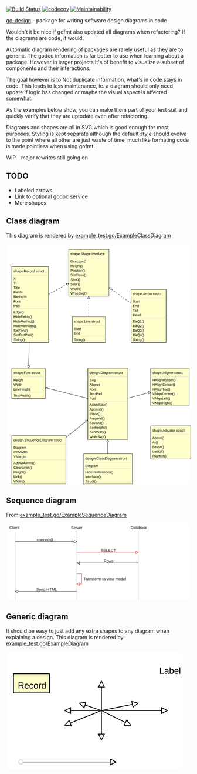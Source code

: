 [![Build Status](https://travis-ci.org/gregoryv/go-design.svg?branch=master)](https://travis-ci.org/gregoryv/go-design)
[![codecov](https://codecov.io/gh/gregoryv/go-design/branch/master/graph/badge.svg)](https://codecov.io/gh/gregoryv/go-design)
[![Maintainability](https://api.codeclimate.com/v1/badges/b0001c5ba7cd098b183d/maintainability)](https://codeclimate.com/github/gregoryv/go-design/maintainability)

[go-design](https://godoc.org/github.com/gregoryv/go-design) - package for writing software design diagrams in code

Wouldn't it be nice if gofmt also updated all diagrams when
refactoring?  If the diagrams are code, it would.

Automatic diagram rendering of packages are rarely useful as they are
to generic. The godoc information is far better to use when learning
about a package. However in larger projects it's of benefit to visualize
a subset of components and their interactions.

The goal however is to Not duplicate information, what's in code stays
in code.  This leads to less maintenance, ie. a diagram should only
need update if logic has changed or maybe the visual aspect is
affected somewhat.

As the examples below show, you can make them part of your test suit and
quickly verify that they are uptodate even after refactoring.

Diagrams and shapes are all in SVG which is good enough for most
purposes. Styling is kept separate although the default style should
evolve to the point where all other are just waste of time, much like
formating code is made pointless when using gofmt.

WIP - major rewrites still going on

## TODO

- Labeled arrows
- Link to optional godoc service
- More shapes

## Class diagram

This diagram is rendered by
[example_test.go/ExampleClassDiagram](https://godoc.org/github.com/gregoryv/go-design/#example-ClassDiagram)

<img src="img/class_example.svg" style="width: 500"/>


## Sequence diagram

From [example_test.go/ExampleSequenceDiagram](https://godoc.org/github.com/gregoryv/go-design/#example-SequenceDiagram)

![](img/sequence_example.svg)

## Generic diagram

It should be easy to just add any extra shapes to any diagram when explaining a design.
This diagram is rendered by
[example_test.go/ExampleDiagram](https://godoc.org/github.com/gregoryv/go-design/#example-Diagram)

![](img/diagram_example.svg)
